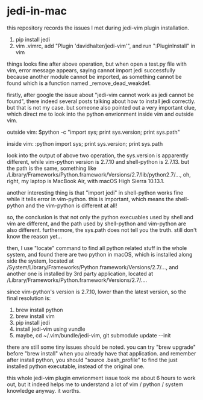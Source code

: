# jedi-in-mac

this repository records the issues I met during jedi-vim plugin installation.

1. pip install jedi
2. vim .vimrc, add "Plugin 'davidhalter/jedi-vim'", and run ":PluginInstall" in vim

things looks fine after above operation, but when open a test.py file with vim, error message appears, saying cannot import jedi successfully because another module cannot be imported, as something cannot be found which is a function named _remove_dead_weakdef.

firstly, after google the issue about "jedi-vim cannot work as jedi cannot be found", there indeed several posts talking about how to install jedi correctly. but that is not my case. but someone also pointed out a very important clue, which direct me to look into the python envrionment inside vim and outside vim.

outside vim:
$python -c "import sys; print sys.version; print sys.path"

inside vim:
:python import sys; print sys.version; print sys.path

look into the output of above two operation, the sys.version is apparently different, while vim-python version is 2.7.10 and shell-python is 2.7.13. but the path is the same, something like /Library/Frameworks/Python.framework/Versions/2.7/lib/python2.7/..., oh, right, my laptop is MacBook Air, with macOS High Sierra 10.13.1.

another interesting thing is that "import jedi" in shell-python works fine while it tells error in vim-python. this is important, which means the shell-python and the vim-python is different at all!

so, the conclusion is that not only the python execuables used by shell and vim are different, and the path used by shell-python and vim-python are also different. furthermore, the sys.path does not tell you the truth. still don't know the reason yet...

then, I use "locate" command to find all python related stuff in the whole system, and found there are two python in macOS, which is installed along side the system, located at /System/Library/Frameworks/Python.framework/Versions/2.7/..., and another one is installed by 3rd party application, located at /Library/Frameworks/Python.framework/Versions/2.7/....

since vim-python's version is 2.7.10, lower than the latest version, so the final resolution is:
1. brew install python
2. brew install vim
3. pip install jedi
4. install jedi-vim using vundle
5. maybe, cd ~/.vim/bundle/jedi-vim, git submodule update --init

there are still some tiny issues should be noted. you can try "brew upgrade" before "brew install" when you already have that application. and remember after install python, you should "source .bash_profile" to find the just installed python executable, instead of the original one. 

this whole jedi-vim plugin envrionment issue took me about 6 hours to work out, but it indeed helps me to understand a lot of vim / python / system knowledge anyway. it worths.
